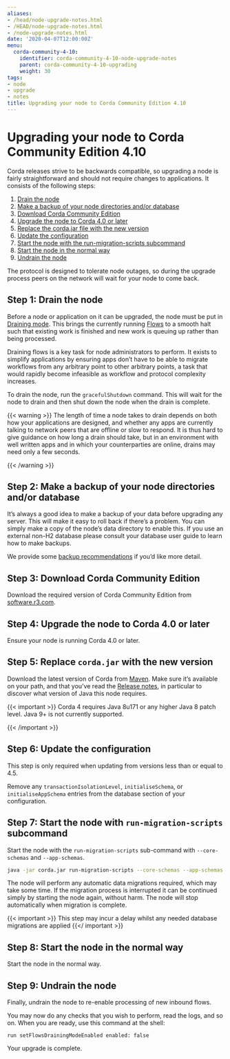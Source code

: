```yaml
---
aliases:
- /head/node-upgrade-notes.html
- /HEAD/node-upgrade-notes.html
- /node-upgrade-notes.html
date: '2020-04-07T12:00:00Z'
menu:
  corda-community-4-10:
    identifier: corda-community-4-10-node-upgrade-notes
    parent: corda-community-4-10-upgrading
    weight: 30
tags:
- node
- upgrade
- notes
title: Upgrading your node to Corda Community Edition 4.10
---
```



# Upgrading your node to Corda Community Edition 4.10

Corda releases strive to be backwards compatible, so upgrading a node is fairly straightforward and should not require changes to
applications. It consists of the following steps:

1. [Drain the node](#step-1-drain-the-node)
2. [Make a backup of your node directories and/or database](#step-2-make-a-backup-of-your-node-directories-andor-database)
3. [Download Corda Community Edition](#step-3-download-corda-community-edition)
4. [Upgrade the node to Corda 4.0 or later](#step-4-upgrade-the-node-to-corda-40-or-later)
5. [Replace the corda.jar file with the new version](#step-5-replace-cordajar-with-the-new-version)
6. [Update the configuration](#step-6-update-the-configuration)
7. [Start the node with the run-migration-scripts subcommand](#step-7-start-the-node-with-run-migration-scripts-subcommand)
8. [Start the node in the normal way](#step-8-start-the-node-in-the-normal-way)
9. [Undrain the node](#step-9-undrain-the-node)

The protocol is designed to tolerate node outages, so during the upgrade process peers on the network will wait for your node to come back.

## Step 1: Drain the node

Before a node or application on it can be upgraded, the node must be put in [Draining mode](key-concepts-node.html#draining-mode). This brings the currently running
[Flows](key-concepts-flows.md) to a smooth halt such that existing work is finished and new work is queuing up rather than being processed.

Draining flows is a key task for node administrators to perform. It exists to simplify applications by ensuring apps don’t have to be
able to migrate workflows from any arbitrary point to other arbitrary points, a task that would rapidly become infeasible as workflow
and protocol complexity increases.

To drain the node, run the `gracefulShutdown` command. This will wait for the node to drain and then shut down the node when the drain
is complete.

{{< warning >}}
The length of time a node takes to drain depends on both how your applications are designed, and whether any apps are currently
talking to network peers that are offline or slow to respond. It is thus hard to give guidance on how long a drain should take, but in
an environment with well written apps and in which your counterparties are online, drains may need only a few seconds.

{{< /warning >}}

## Step 2: Make a backup of your node directories and/or database

It’s always a good idea to make a backup of your data before upgrading any server. This will make it easy to roll back if there’s a problem.
You can simply make a copy of the node’s data directory to enable this. If you use an external non-H2 database please consult your database
user guide to learn how to make backups.

We provide some [backup recommendations](node-administration.html#backup-recommendations) if you’d like more detail.

## Step 3: Download Corda Community Edition

Download the required version of Corda Community Edition from [software.r3.com](https://software.r3.com).

## Step 4: Upgrade the node to Corda 4.0 or later

Ensure your node is running Corda 4.0 or later.

## Step 5: Replace `corda.jar` with the new version

Download the latest version of Corda from [Maven](https://download.corda.net/maven/corda-releases/net/corda/corda-node/4.10.2/corda-node-4.10.2.jar).
Make sure it’s available on your path, and that you’ve read the [Release notes](release-notes.md), in particular to discover what version of Java this
node requires.

{{< important >}}
Corda 4 requires Java 8u171 or any higher Java 8 patch level. Java 9+ is not currently supported.

{{< /important >}}

## Step 6: Update the configuration

This step is only required when updating from versions less than or equal to 4.5.

Remove any `transactionIsolationLevel`, `initialiseSchema`, or `initialiseAppSchema` entries from the database section of your configuration.

## Step 7: Start the node with `run-migration-scripts` subcommand

Start the node with the `run-migration-scripts` sub-command with `--core-schemas` and `--app-schemas`.

```bash
java -jar corda.jar run-migration-scripts --core-schemas --app-schemas
```

The node will perform any automatic data migrations required, which may take some
time. If the migration process is interrupted it can be continued simply by starting the node again, without harm. The node will stop automatically when migration is complete.

{{< important >}}
This step may incur a delay whilst any needed database migrations are applied
{{</ important >}}

## Step 8: Start the node in the normal way

Start the node in the normal way.

## Step 9: Undrain the node

Finally, undrain the node to re-enable processing of new inbound flows.

You may now do any checks that you wish to perform, read the logs, and so on. When you are ready, use this command at the shell:

`run setFlowsDrainingModeEnabled enabled: false`

Your upgrade is complete.
